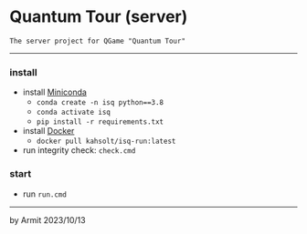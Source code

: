 # Quantum Tour (server)

    The server project for QGame "Quantum Tour"

----

### install

- install [Miniconda](https://docs.conda.io/projects/miniconda/en/latest/)
  - `conda create -n isq python==3.8`
  - `conda activate isq`
  - `pip install -r requirements.txt`
- install [Docker](https://www.docker.com/)
  - `docker pull kahsolt/isq-run:latest`
- run integrity check: `check.cmd`

### start

- run `run.cmd`

----
by Armit
2023/10/13
